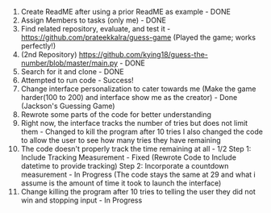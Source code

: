 1. Create ReadME after using a prior ReadME as example - DONE
2. Assign Members to tasks (only me) - DONE
3. Find related repository, evaluate, and test it - https://github.com/prateekkalra/guess-game (Played the game; works perfectly!) 
4. (2nd Repository) https://github.com/kying18/guess-the-number/blob/master/main.py - DONE
5. Search for it and clone - DONE
6. Attempted to run code - Success!
7. Change interface personalization to cater towards me (Make the game harder(100 to 200) and interface show me as the creator) - Done (Jackson's Guessing Game)
8. Rewrote some parts of the code for better understanding
9. Right now, the interface tracks the number of tries but does not limit them - Changed to kill the program after 10 tries
    I also changed the code to allow the user to see how many tries they have remaining
10. The code doesn't properly track the time remaining at all - 1/2
    Step 1: Include Tracking Measurement - Fixed (Rewrote Code to Include datetime to provide tracking)
    Step 2: Incorporate a countdown measurement - In Progress (The code stays the same at 29 and what i assume is the amount of time it took to launch the interface)
10. Change killing the program after 10 tries to telling the user they did not win and stopping input - In Progress
